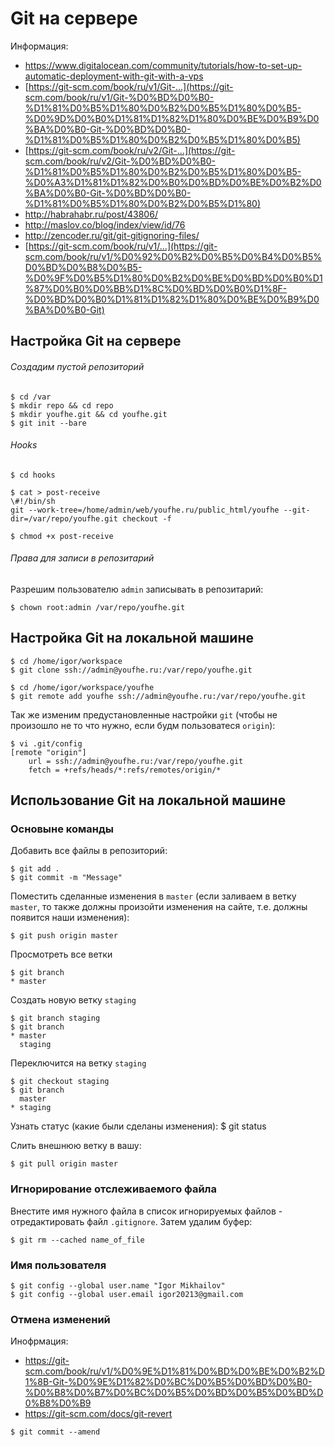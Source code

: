 # Git на сервере

Информация: 
* <https://www.digitalocean.com/community/tutorials/how-to-set-up-automatic-deployment-with-git-with-a-vps>
* [https://git-scm.com/book/ru/v1/Git-...](https://git-scm.com/book/ru/v1/Git-%D0%BD%D0%B0-%D1%81%D0%B5%D1%80%D0%B2%D0%B5%D1%80%D0%B5-%D0%9D%D0%B0%D1%81%D1%82%D1%80%D0%BE%D0%B9%D0%BA%D0%B0-Git-%D0%BD%D0%B0-%D1%81%D0%B5%D1%80%D0%B2%D0%B5%D1%80%D0%B5)
* [https://git-scm.com/book/ru/v2/Git-...](https://git-scm.com/book/ru/v2/Git-%D0%BD%D0%B0-%D1%81%D0%B5%D1%80%D0%B2%D0%B5%D1%80%D0%B5-%D0%A3%D1%81%D1%82%D0%B0%D0%BD%D0%BE%D0%B2%D0%BA%D0%B0-Git-%D0%BD%D0%B0-%D1%81%D0%B5%D1%80%D0%B2%D0%B5%D1%80)
* <http://habrahabr.ru/post/43806/>
* <http://maslov.co/blog/index/view/id/76>
* <http://zencoder.ru/git/git-gitignoring-files/>
* [https://git-scm.com/book/ru/v1/...](https://git-scm.com/book/ru/v1/%D0%92%D0%B2%D0%B5%D0%B4%D0%B5%D0%BD%D0%B8%D0%B5-%D0%9F%D0%B5%D1%80%D0%B2%D0%BE%D0%BD%D0%B0%D1%87%D0%B0%D0%BB%D1%8C%D0%BD%D0%B0%D1%8F-%D0%BD%D0%B0%D1%81%D1%82%D1%80%D0%BE%D0%B9%D0%BA%D0%B0-Git)

## Настройка Git на сервере 

###### Создадим пустой репозиторий

```
$ cd /var
$ mkdir repo && cd repo
$ mkdir youfhe.git && cd youfhe.git
$ git init --bare
```


###### Hooks

```
$ cd hooks
```

```
$ cat > post-receive
\#!/bin/sh
git --work-tree=/home/admin/web/youfhe.ru/public_html/youfhe --git-dir=/var/repo/youfhe.git checkout -f
```

```
$ chmod +x post-receive
```

###### Права для записи в репозитарий

Разрешим пользователю `admin` записывать в репозитарий:

```
$ chown root:admin /var/repo/youfhe.git
```

## Настройка Git на локальной машине

```
$ cd /home/igor/workspace
$ git clone ssh://admin@youfhe.ru:/var/repo/youfhe.git
```

```
$ cd /home/igor/workspace/youfhe
$ git remote add youfhe ssh://admin@youfhe.ru:/var/repo/youfhe.git
```

Так же изменим предустановленные настройки `git` (чтобы не произошло не то что нужно, если будм пользоватеся `origin`):

```
$ vi .git/config
[remote "origin"]
	url = ssh://admin@youfhe.ru:/var/repo/youfhe.git
	fetch = +refs/heads/*:refs/remotes/origin/*
```

## Использование Git на локальной машине

### Основыне команды

Добавить все файлы в репозиторий:

```
$ git add .
$ git commit -m "Message"
```

Поместить сделанные изменения в `master` (если заливаем в ветку `master`, то также должны произойти изменения на сайте, т.е. должны появится наши изменения):

```
$ git push origin master
```

Просмотреть все ветки

```
$ git branch
* master
```

Создать новую ветку `staging`

```
$ git branch staging
$ git branch
* master
  staging
```

Переключится на ветку `staging`

```
$ git checkout staging
$ git branch
  master
* staging
```

Узнать статус (какие были сделаны изменения):
$ git status

Слить внешнюю ветку в вашу:
```
$ git pull origin master
```

### Игнорирование отслеживаемого файла

Внестите имя нужного файла в список игнорируемых файлов - отредактировать файл `.gitignore`.
Затем удалим буфер:

```
$ git rm --cached name_of_file
```

### Имя пользователя

```
$ git config --global user.name "Igor Mikhailov"
$ git config --global user.email igor20213@gmail.com
```


### Отмена изменений

Инофрмация:
* https://git-scm.com/book/ru/v1/%D0%9E%D1%81%D0%BD%D0%BE%D0%B2%D1%8B-Git-%D0%9E%D1%82%D0%BC%D0%B5%D0%BD%D0%B0-%D0%B8%D0%B7%D0%BC%D0%B5%D0%BD%D0%B5%D0%BD%D0%B8%D0%B9
* https://git-scm.com/docs/git-revert

```
$ git commit --amend
```
